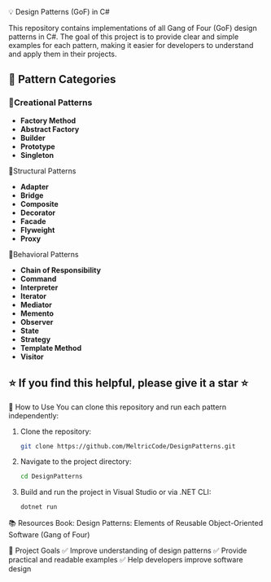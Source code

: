 💡 Design Patterns (GoF) in C#

This repository contains implementations of all Gang of Four (GoF) design patterns in C#. The goal of this project is to provide clear and simple examples for each pattern, making it easier for developers to understand and apply them in their projects.

## 📐 Pattern Categories


### 📌Creational Patterns
- **Factory Method**
- **Abstract Factory**
- **Builder**
- **Prototype**
- **Singleton**


📌Structural Patterns
- **Adapter**
- **Bridge**
- **Composite**
- **Decorator**
- **Facade**
- **Flyweight**
- **Proxy**


📌Behavioral Patterns
- **Chain of Responsibility**
- **Command**
- **Interpreter**
- **Iterator**
- **Mediator**
- **Memento**
- **Observer**
- **State**
- **Strategy**
- **Template Method**
- **Visitor**


## ⭐ **If you find this helpful, please give it a star** ⭐

🚀 How to Use
You can clone this repository and run each pattern independently:
1. Clone the repository: 
   ```bash
   git clone https://github.com/MeltricCode/DesignPatterns.git
   ```
2. Navigate to the project directory:
   ```bash
   cd DesignPatterns
   ```
3. Build and run the project in Visual Studio or via .NET CLI:
   ```bash
   dotnet run
   ```


📚 Resources
Book: Design Patterns: Elements of Reusable Object-Oriented Software (Gang of Four)


🎯 Project Goals
✅ Improve understanding of design patterns
✅ Provide practical and readable examples
✅ Help developers improve software design
